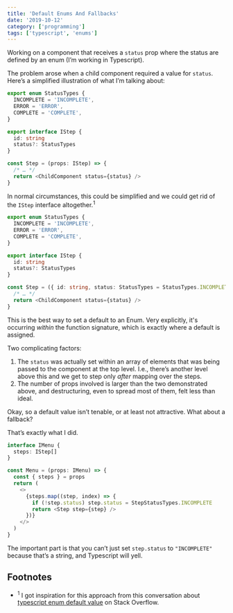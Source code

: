 ```yaml
---
title: 'Default Enums And Fallbacks'
date: '2019-10-12'
category: ['programming']
tags: ['typescript', 'enums']
---
```


Working on a component that receives a `status` prop where the status are defined by an enum (I’m working in Typescript).

The problem arose when a child component required a value for `status`. Here’s a simplified illustration of what I’m talking about:

```typescript
export enum StatusTypes {
  INCOMPLETE = 'INCOMPLETE',
  ERROR = 'ERROR',
  COMPLETE = 'COMPLETE',
}

export interface IStep {
  id: string
  status?: StatusTypes
}

const Step = (props: IStep) => {
  /* … */
  return <ChildComponent status={status} />
}
```

In normal circumstances, this could be simplified and we could get rid of the `IStep` interface altogether.<sup>1</sup>

```typescript
export enum StatusTypes {
  INCOMPLETE = 'INCOMPLETE',
  ERROR = 'ERROR',
  COMPLETE = 'COMPLETE',
}

export interface IStep {
  id: string
  status?: StatusTypes
}

const Step = ({ id: string, status: StatusTypes = StatusTypes.INCOMPLETE }) => {
  /* … */
  return <ChildComponent status={status} />
}
```

This is the best way to set a default to an Enum. Very explicitly, it's occurring _within_ the function signature, which is exactly where a default is assigned.

Two complicating factors:

1. The `status` was actually set within an array of elements that was being passed to the component at the top level. I.e., there’s another level above this and we get to step only _after_ mapping over the steps.
2. The number of props involved is larger than the two demonstrated above, and destructuring, even to spread most of them, felt less than ideal.

Okay, so a default value isn’t tenable, or at least not attractive. What about a fallback?

That’s exactly what I did.

```typescript
interface IMenu {
  steps: IStep[]
}

const Menu = (props: IMenu) => {
  const { steps } = props
  return (
    <>
      {steps.map((step, index) => {
        if (!step.status) step.status = StepStatusTypes.INCOMPLETE
        return <Step step={step} />
      })}
    </>
  )
}
```

The important part is that you can’t just set `step.status` to `"INCOMPLETE"` because that’s a string, and Typescript will yell.

## Footnotes

- <sup>1</sup> I got inspiration for this approach from this conversation about [typescript enum default value](https://stackoverflow.com/questions/45363572/typescript-enum-default-value) on Stack Overflow.
